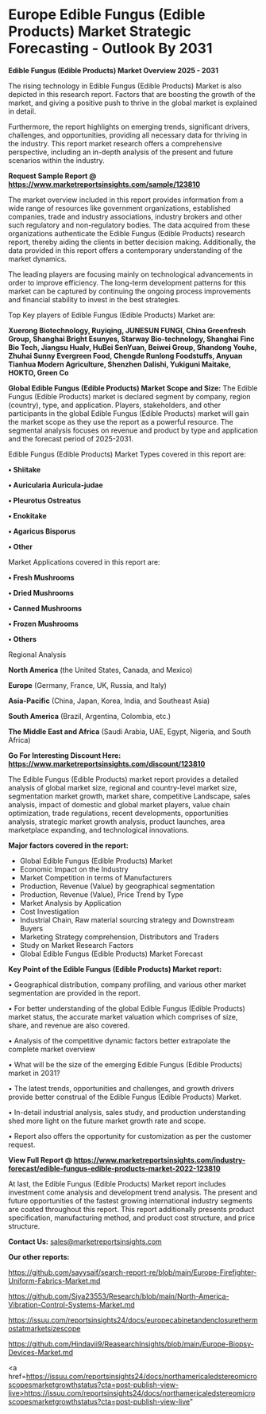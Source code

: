 # Europe Edible Fungus (Edible Products) Market Strategic Forecasting - Outlook By 2031

<Strong> Edible Fungus (Edible Products) Market Overview 2025 - 2031</strong>

The rising technology in Edible Fungus (Edible Products) Market is also depicted in this research report. Factors that are boosting the growth of the market, and giving a positive push to thrive in the global market is explained in detail.

Furthermore, the report highlights on emerging trends, significant drivers, challenges, and opportunities, providing all necessary data for thriving in the industry. This report market research offers a comprehensive perspective, including an in-depth analysis of the present and future scenarios within the industry.

<strong>Request Sample Report @ <a href=https://www.marketreportsinsights.com/sample/123810>https://www.marketreportsinsights.com/sample/123810</a></strong>

The market overview included in this report provides information from a wide range of resources like government organizations, established companies, trade and industry associations, industry brokers and other such regulatory and non-regulatory bodies. The data acquired from these organizations authenticate the Edible Fungus (Edible Products) research report, thereby aiding the clients in better decision making. Additionally, the data provided in this report offers a contemporary understanding of the market dynamics.

The leading players are focusing mainly on technological advancements in order to improve efficiency. The long-term development patterns for this market can be captured by continuing the ongoing process improvements and financial stability to invest in the best strategies.

Top Key players of Edible Fungus (Edible Products) Market are:

<strong>Xuerong Biotechnology, Ruyiqing, JUNESUN FUNGI, China Greenfresh Group, Shanghai Bright Esunyes, Starway Bio-technology, Shanghai Finc Bio Tech, Jiangsu Hualv, HuBei SenYuan, Beiwei Group, Shandong Youhe, Zhuhai Sunny Evergreen Food, Chengde Runlong Foodstuffs, Anyuan Tianhua Modern Agriculture, Shenzhen Dalishi, Yukiguni Maitake, HOKTO, Green Co</strong>

<strong><b>Global Edible Fungus (Edible Products) Market Scope and Size:</b></strong>
The Edible Fungus (Edible Products) market is declared segment by company, region (country), type, and application. Players, stakeholders, and other participants in the global Edible Fungus (Edible Products) market will gain the market scope as they use the report as a powerful resource. The segmental analysis focuses on revenue and product by type and application and the forecast period of 2025-2031.

Edible Fungus (Edible Products) Market Types covered in this report are:

<strong>• Shiitake

• Auricularia Auricula-judae

• Pleurotus Ostreatus

• Enokitake

• Agaricus Bisporus

• Other</strong>

Market Applications covered in this report are:

<strong>• Fresh Mushrooms

• Dried Mushrooms

• Canned Mushrooms

• Frozen Mushrooms

• Others</strong> 

Regional Analysis

<strong>North America</strong> (the United States, Canada, and Mexico)

<strong>Europe</strong> (Germany, France, UK, Russia, and Italy)

<strong>Asia-Pacific</strong> (China, Japan, Korea, India, and Southeast Asia)

<strong>South America</strong> (Brazil, Argentina, Colombia, etc.)

<strong>The Middle East and Africa</strong> (Saudi Arabia, UAE, Egypt, Nigeria, and South Africa)

<strong>Go For Interesting Discount Here: <a href=https://www.marketreportsinsights.com/discount/123810>https://www.marketreportsinsights.com/discount/123810</a></strong>

The Edible Fungus (Edible Products) market report provides a detailed analysis of global market size, regional and country-level market size, segmentation market growth, market share, competitive Landscape, sales analysis, impact of domestic and global market players, value chain optimization, trade regulations, recent developments, opportunities analysis, strategic market growth analysis, product launches, area marketplace expanding, and technological innovations.

<strong><b>Major factors covered in the report:</b></strong>
<ul>
  <li>Global Edible Fungus (Edible Products) Market </li>
  <li>Economic Impact on the Industry</li>
  <li>Market Competition in terms of Manufacturers</li>
  <li>Production, Revenue (Value) by geographical segmentation</li>
  <li>Production, Revenue (Value), Price Trend by Type</li>
  <li>Market Analysis by Application</li>
  <li>Cost Investigation</li>
  <li>Industrial Chain, Raw material sourcing strategy and Downstream Buyers</li>
  <li>Marketing Strategy comprehension, Distributors and Traders</li>
  <li>Study on Market Research Factors</li>
  <li>Global Edible Fungus (Edible Products) Market Forecast</li>
</ul>

<strong><b>Key Point of the Edible Fungus (Edible Products) Market report:</b></strong>

• Geographical distribution, company profiling, and various other market segmentation are provided in the report.

• For better understanding of the global Edible Fungus (Edible Products) market status, the accurate market valuation which comprises of size, share, and revenue are also covered.

• Analysis of the competitive dynamic factors better extrapolate the complete market overview

• What will be the size of the emerging Edible Fungus (Edible Products) market in 2031?

• The latest trends, opportunities and challenges, and growth drivers provide better construal of the Edible Fungus (Edible Products) Market.

• In-detail industrial analysis, sales study, and production understanding shed more light on the future market growth rate and scope.

• Report also offers the opportunity for customization as per the customer request.

<strong><b>View Full Report @ <a href=https://www.marketreportsinsights.com/industry-forecast/edible-fungus-edible-products-market-2022-123810>https://www.marketreportsinsights.com/industry-forecast/edible-fungus-edible-products-market-2022-123810</a></b></strong>


At last, the Edible Fungus (Edible Products) Market report includes investment come analysis and development trend analysis. The present and future opportunities of the fastest growing international industry segments are coated throughout this report. This report additionally presents product specification, manufacturing method, and product cost structure, and price structure.

<strong>Contact Us:</strong>
sales@marketreportsinsights.com

<strong>Our other reports:</strong>

<a href=https://github.com/sayysaif/search-report-re/blob/main/Europe-Firefighter-Uniform-Fabrics-Market.md>https://github.com/sayysaif/search-report-re/blob/main/Europe-Firefighter-Uniform-Fabrics-Market.md</a>

<a href=https://github.com/Siya23553/Research/blob/main/North-America-Vibration-Control-Systems-Market.md>https://github.com/Siya23553/Research/blob/main/North-America-Vibration-Control-Systems-Market.md</a>

<a href=https://issuu.com/reportsinsights24/docs/europecabinetandenclosurethermostatmarketsizescope>https://issuu.com/reportsinsights24/docs/europecabinetandenclosurethermostatmarketsizescope</a>

<a href=https://github.com/Hindavii9/ReasearchInsights/blob/main/Europe-Biopsy-Devices-Market.md>https://github.com/Hindavii9/ReasearchInsights/blob/main/Europe-Biopsy-Devices-Market.md</a>

<a href=https://issuu.com/reportsinsights24/docs/northamericaledstereomicroscopesmarketgrowthstatus?cta=post-publish-view-live>https://issuu.com/reportsinsights24/docs/northamericaledstereomicroscopesmarketgrowthstatus?cta=post-publish-view-live</a>"
